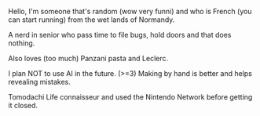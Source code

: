 Hello, I'm someone that's random (wow very funni) and who is French (you can start running) from the wet lands of Normandy.

A nerd in senior who pass time to file bugs, hold doors and that does nothing.

Also loves (too much) Panzani pasta and Leclerc.

I plan NOT to use AI in the future. (>=3) Making by hand is better and helps revealing mistakes.

Tomodachi Life connaisseur and used the Nintendo Network before getting it closed.
